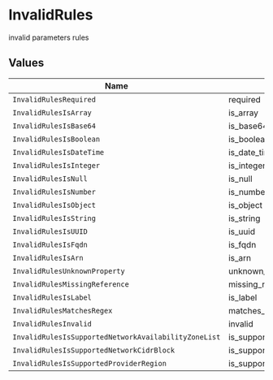 # InvalidRules

invalid parameters rules


## Values

| Name                                                 | Value                                                |
| ---------------------------------------------------- | ---------------------------------------------------- |
| `InvalidRulesRequired`                               | required                                             |
| `InvalidRulesIsArray`                                | is_array                                             |
| `InvalidRulesIsBase64`                               | is_base64                                            |
| `InvalidRulesIsBoolean`                              | is_boolean                                           |
| `InvalidRulesIsDateTime`                             | is_date_time                                         |
| `InvalidRulesIsInteger`                              | is_integer                                           |
| `InvalidRulesIsNull`                                 | is_null                                              |
| `InvalidRulesIsNumber`                               | is_number                                            |
| `InvalidRulesIsObject`                               | is_object                                            |
| `InvalidRulesIsString`                               | is_string                                            |
| `InvalidRulesIsUUID`                                 | is_uuid                                              |
| `InvalidRulesIsFqdn`                                 | is_fqdn                                              |
| `InvalidRulesIsArn`                                  | is_arn                                               |
| `InvalidRulesUnknownProperty`                        | unknown_property                                     |
| `InvalidRulesMissingReference`                       | missing_reference                                    |
| `InvalidRulesIsLabel`                                | is_label                                             |
| `InvalidRulesMatchesRegex`                           | matches_regex                                        |
| `InvalidRulesInvalid`                                | invalid                                              |
| `InvalidRulesIsSupportedNetworkAvailabilityZoneList` | is_supported_network_availability_zone_list          |
| `InvalidRulesIsSupportedNetworkCidrBlock`            | is_supported_network_cidr_block                      |
| `InvalidRulesIsSupportedProviderRegion`              | is_supported_provider_region                         |